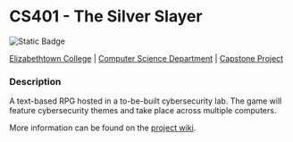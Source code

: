 # CS401 - The Silver Slayer
![Static Badge](https://img.shields.io/badge/etown-capstone-blue)

[Elizabethtown College](https://www.etown.edu/) | [Computer Science Department](https://www.etown.edu/schools/school-of-engineering-and-computer-science/computer-science/index.aspx) | [Capstone Project](https://github.com/Etown-CS)

### Description
A text-based RPG hosted in a to-be-built cybersecurity lab. The game will feature cybersecurity themes and take place across multiple computers.

More information can be found on the [project wiki](https://github.com/Etown-CS/the-silver-slayer/wiki/Project-Description).
